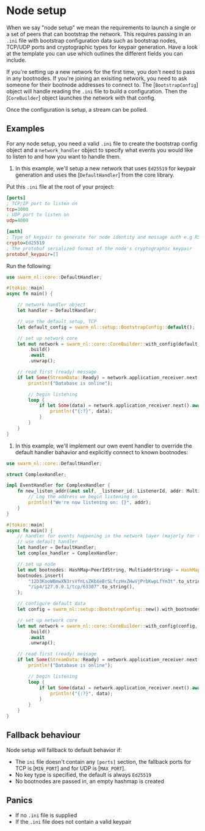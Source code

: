 # Node setup

When we say "node setup" we mean the requirements to launch a single or a set of peers that can bootstrap the network. This requires passing in an `.ini` file with bootstrap configuration data such as bootstrap nodes, TCP/UDP ports and cryptographic types for keypair generation. Have a look at the template you can use which outlines the different fields you can include.

If you're setting up a new network for the first time, you don't need to pass in any bootnodes. If you're joining an exisiting network, you need to ask someone for their bootnode addresses to connect to. The [`BootstrapConfig`] object will handle reading the `.ini` file to build a configuration. Then the [`CoreBuilder`] object launches the network with that config.

Once the configuration is setup, a stream can be polled.

## Examples

For any node setup, you need a valid `.ini` file to create the bootstrap config object and a `network_handler` object to specify what events you would like to listen to and how you want to handle them.

1. In this example, we'll setup a new network that uses `Ed25519` for keypair generation and uses the [`DefaultHandler`] from the core library. 

Put this `.ini` file at the root of your project:

```ini
[ports]
; TCP/IP port to listen on
tcp=3000
; UDP port to listen on
udp=4000

[auth]
; Type of keypair to generate for node identity and message auth e.g RSA, EDSA, Ed25519
crypto=Ed25519
; The protobuf serialized format of the node's cryptographic keypair
protobuf_keypair=[]
```

Run the following:

```rust
use swarm_nl::core::DefaultHandler;

#[tokio::main]
async fn main() {

    // network handler object
    let handler = DefaultHandler; 

    // use the default setup, TCP
	let default_config = swarm_nl::setup::BootstrapConfig::default();

    // set up network core
	let mut network = swarm_nl::core::CoreBuilder::with_config(default_config, handler)
		.build()
		.await
		.unwrap();

    // read first (ready) message
    if let Some(StreamData::Ready) = network.application_receiver.next().await {
        println!("Database is online");

        // begin listening
        loop {
            if let Some(data) = network.application_receiver.next().await {
                println!("{:?}", data);
            }
        }
    }
}
```

1. In this example, we'll implement our own event handler to override the default handler bahavior and explicitly connect to known bootnodes:

```rust
use swarm_nl::core::DefaultHandler;

struct ComplexHandler;

impl EventHandler for ComplexHandler {
	fn new_listen_addr(&mut self, _listener_id: ListenerId, addr: Multiaddr) {
		// Log the address we begin listening on
		println!("We're now listening on: {}", addr);
	}
}

#[tokio::main]
async fn main() {
	// handler for events happening in the network layer (majorly for technical use)
	// use default handler
	let handler = DefaultHandler;
	let complex_handler = ComplexHandler;

	// set up node
	let mut bootnodes: HashMap<PeerIdString, MultiaddrString> = HashMap::new();
	bootnodes.insert(
		"12D3KooWBmwXN3rsVfnLsZKbXeBrSLfczHxZHwVjPrbKwpLfYm3t".to_string(),
		"/ip4/127.0.0.1/tcp/63307".to_string(),
	);

	// configure default data
	let config = swarm_nl::setup::BootstrapConfig::new().with_bootnodes(bootnodes);

	// set up network core
	let mut network = swarm_nl::core::CoreBuilder::with_config(config, complex_handler)
		.build()
		.await
		.unwrap();

	// read first (ready) message
	if let Some(StreamData::Ready) = network.application_receiver.next().await {
		println!("Database is online");

		// begin listening
		loop {
			if let Some(data) = network.application_receiver.next().await {
				println!("{:?}", data);
			}
		}
	}
}
```


## Fallback behaviour

Node setup will fallback to default behavior if: 
* The `ini` file doesn't contain any `[ports]` section, the fallback ports for TCP is [`MIN_PORT`] and for UDP is [`MAX_PORT`].
* No key type is specified, the default is always `Ed25519`
* No bootnodes are passed in, an empty hashmap is created

## Panics
* If no `.ini` file is supplied
* If the `.ini` file does not contain a valid keypair